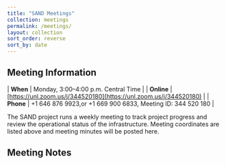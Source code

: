 ```yaml
---
title: "SAND Meetings"
collection: meetings
permalink: /meetings/
layout: collection
sort_order: reverse
sort_by: date
---
```


## Meeting Information

| **When**   | Monday, 3:00–4:00 p.m. Central Time                         |
| **Online** | [https://unl.zoom.us/j/344520180](https://unl.zoom.us/j/344520180)                             |
| **Phone**  | +1 646 876 9923,or +1 669 900 6833, Meeting ID: 344 520 180 |

The SAND project runs a weekly meeting to track project progress and review the operational
status of the infrastructure.  Meeting coordinates are listed above and meeting minutes
will be posted here.

## Meeting Notes

